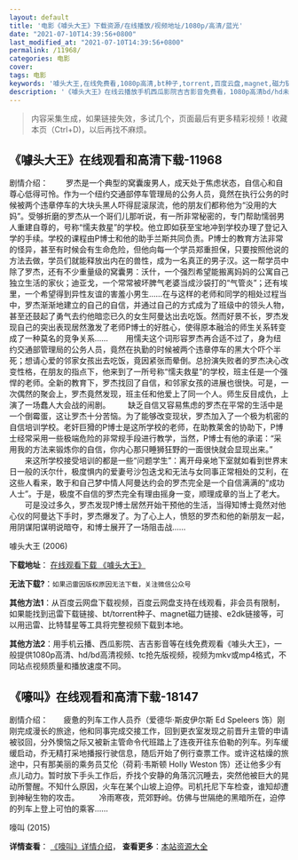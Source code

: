 ```yaml
---
layout: default
title: '电影《噱头大王》下载资源/在线播放/视频地址/1080p/高清/蓝光'
date: "2021-07-10T14:39:56+0800"
last_modified_at: "2021-07-10T14:39:56+0800"
permalink: /11968/
categories: 电影
cover:
tags: 电影
keywords: '噱头大王,在线免费看,1080p高清,bt种子,torrent,百度云盘,magnet,磁力链,迅雷下载资源'
description: '《噱头大王》在线云播放手机西瓜影院吉吉影音免费看，1080p高清bd/hd未删减完整版和tc抢先枪版，mkv/mp4格式，附带bt/torrent种子、magnet/磁力链、百度云盘、网盘资源迅雷下载链接'
---
```


>内容采集生成，如果链接失效，多试几个，页面最后有更多精彩视频！收藏本页（Ctrl+D)，以后再找不麻烦。


## 《噱头大王》在线观看和高清下载-11968

剧情介绍： 　　罗杰是一个典型的窝囊废男人，成天处于焦虑状态，自信心和自尊心低得可怜。作为一个纽约交通部停车管理局的公务人员，竟然在执行公务的时候被两个违章停车的大块头黑人吓得屁滚尿流，他的朋友们都称他为“没用的大妈”。受够折磨的罗杰从一个哥们儿那听说，有一所非常秘密的，专门帮助懦弱男人重建自尊的，号称“懦夫救星”的学校。他立即如获至宝地冲到学校办理了登记入学的手续。学校的课程由P博士和他的助手兰斯共同负责。P博士的教育方法非常的怪异，甚至有时候会有生命危险，但他向每一个学员郑重担保，只要按照他说的方法去做，学员们就能释放出内在的兽性，成为一名真正的男子汉。这一帮学员中除了罗杰，还有不少重量级的窝囊男：沃什，一个强烈希望能搬离妈妈的公寓自己独立生活的家伙；迪亚戈，一个常常被坏脾气老婆当成沙袋打的“气管炎”；还有埃里，一个希望得到异性友谊的害羞小男生……在与这样的老师和同学的相处过程当中，罗杰渐渐地建立的自己的自信，并通过自己的方式成为了班级中的领头人物，甚至还鼓起了勇气去约他暗恋已久的女生阿曼达出去吃饭。然而好景不长，罗杰发现自己的突出表现居然激发了老师P博士的好胜心，使得原本融洽的师生关系转变成了一种莫名的竞争关系…… 　　用懦夫这个词形容罗杰再合适不过了，身为纽约交通部管理局的公务人员，竟然在执勤的时候被两个违章停车的黑大个吓个半死；想请心爱的邻家女孩出去吃饭，竟因紧张而晕倒。总扮演失败者的罗杰决心改变性格，在朋友的指点下，他来到了一所号称“懦夫救星”的学校，班主任是一个强悍的老师。全新的教育下，罗杰找回了自信，和邻家女孩的进展也很快。可是，一次偶然的聚会上，罗杰竟然发现，班主任和他爱上了同一个人。师生反目成仇，上演了一场蠢人大会战的闹剧。 　　缺乏自信又容易焦虑的罗杰在平常的生活中是一个倒霉蛋，这让罗杰十分苦恼。为了能够改变现状，罗杰加入了一个极为机密的自信培训学校。老奸巨猾的P博士是这所学校的老师，在助教莱舍的协助下，P博士经常采用一些极端危险的非常规手段进行教学，当然，P博士有他的承诺：“采用我的方法来锻炼你的自信，你内心那只睡狮狂野的一面很快就会显现出来。” 　　来这所学校接受培训的都是一些“问题学生”：离开母亲地下室就如看到世界末日一般的沃尔什，极度惧内的爱妻号沙包迭戈和无法与女同事正常相处的艾利，在这些人看来，敢于和自己梦中情人阿曼达约会的罗杰完全是一个自信满满的“成功人士”。于是，极度不自信的罗杰完全有理由摇身一变，顺理成章的当上了老大。 　　可是没过多久，罗杰发现P博士居然开始干预他的生活，当得知博士竟然对他心仪的阿曼达下手时，罗杰爆发了。为了心上人，愤怒的罗杰和他的新朋友一起，用阴谋阳谋明说暗夺，和博士展开了一场阻击战……


噱头大王 (2006)

**下载地址**： [在线观看下载 《噱头大王》](https://www.btbtdy.me/btdy/dy7333.html) 


**无法下载?**：`如果迅雷因版权原因无法下载，关注微信公众号 `

**其他方法1**：从百度云网盘下载视频，百度云网盘支持在线观看，非会员有限制，如果能找到迅雷下载链接、bt/torrent种子、magnet磁力链接、e2dk链接等，可以用迅雷、比特彗星等工具将完整视频下载到本地。

**其他方法2**：用手机云播、西瓜影院、吉吉影音等在线免费观看《噱头大王》，一般提供1080p高清、hd/bd高清视频、tc抢先版视频，视频为mkv或mp4格式，不同站点视频质量和播放速度不同。


## 《嚎叫》在线观看和高清下载-18147

剧情介绍：　　疲惫的列车工作人员乔（爱德华·斯皮伊尔斯 Ed Speleers 饰）刚刚完成漫长的旅途，他和同事完成交接工作，回到更衣室发现之前晋升主管的申请被驳回，分外懊恼之际又被新主管命令代班踏上了连夜开往东伯勒的列车。列车缓缓启动，乔无精打采地播报行驶信息，随后开始了例行查票工作。或许这枯燥的旅途中，只有那美丽的乘务员艾伦（荷莉·韦斯顿 Holly Weston 饰）还让他多少有点儿动力。暂时放下手头工作后，乔找个安静的角落沉沉睡去，突然他被巨大的晃动所警醒。不知什么原因，火车在某个山坡上迫停。司机托尼下车检查，谁知却遭到神秘生物的攻击。  　　冷雨寒夜，荒郊野岭。仿佛与世隔绝的黑暗所在，迫停的列车上登上可怕的乘客……


嚎叫 (2015)

**详情查看**： [《嚎叫》详情介绍](/movie/18147/)， **查看更多**：[本站资源大全](/movie/t/all/)

